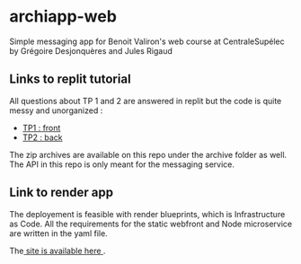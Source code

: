 # archiapp-web
Simple messaging app for Benoit Valiron's web course at CentraleSupélec by Grégoire Desjonquères and Jules Rigaud

## Links to replit tutorial
All questions about TP 1 and 2 are answered in replit but the code is quite messy and unorganized :

- [TP1 : front](https://replit.com/@julesrigaud200/MockUp)
- [TP2 : back](https://replit.com/@julesrigaud200/MessageBoard)

The zip archives are available on this repo under the archive folder as well. The API in this repo is only meant for the messaging service.

## Link to render app

The deployement is feasible with render blueprints, which is Infrastructure as Code. All the requirements for the static webfront and Node microservice are written in the yaml file.

The[ site is available here ](https://archiapp-web-back.onrender.com/).
